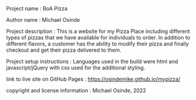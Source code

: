 Project name : BoA Pizza

Author name : Michael Osinde

Project description : This is a website for my Pizza Place including different types of pizzas that we have available for individuals to order. In addition to different flavors, a customer has the ability to modify their pizza and finally checkout and get their pizza delivered to them.

Project setup instructions : Languages used in the build were html and javascript/jQuery with css used for the additional styling.

link to live site on GitHub Pages : https://osindemike.github.io/mypizza/

copyright and license information : Michael Osinde, 2022
